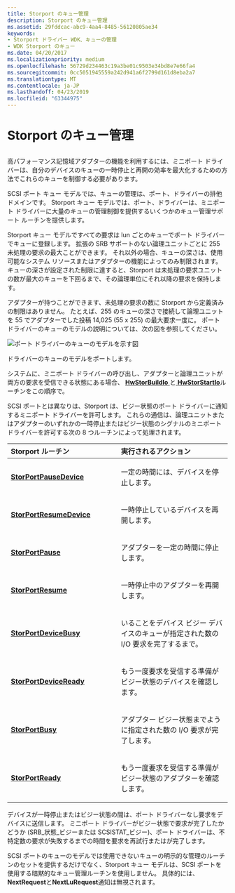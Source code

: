 ```yaml
---
title: Storport のキュー管理
description: Storport のキュー管理
ms.assetid: 29fddcac-abc9-4aa4-8485-56120805ae34
keywords:
- Storport ドライバー WDK、キューの管理
- WDK Storport のキュー
ms.date: 04/20/2017
ms.localizationpriority: medium
ms.openlocfilehash: 56729d234463c19a3be01c9503e34bd8e7e66fa4
ms.sourcegitcommit: 0cc5051945559a242d941a6f2799d161d8eba2a7
ms.translationtype: MT
ms.contentlocale: ja-JP
ms.lasthandoff: 04/23/2019
ms.locfileid: "63344975"
---
```

# <a name="storport-queue-management"></a>Storport のキュー管理


## <span id="ddk_storport_queue_management_kg"></span><span id="DDK_STORPORT_QUEUE_MANAGEMENT_KG"></span>


高パフォーマンス記憶域アダプターの機能を利用するには、ミニポート ドライバーは、自分のデバイスのキューの一時停止と再開の効率を最大化するための方法でこれらのキューを制御する必要があります。

SCSI ポート キュー モデルでは、キューの管理は、ポート、ドライバーの排他ドメインです。 Storport キュー モデルでは、ポート、ドライバーは、ミニポート ドライバーに大量のキューの管理制御を提供するいくつかのキュー管理サポート ルーチンを提供します。

Storport キュー モデルですべての要求は lun ごとのキューでポート ドライバーでキューに登録します。 拡張の SRB サポートのない論理ユニットごとに 255 未処理の要求の最大ことができます。 それ以外の場合、キューの深さは、使用可能なシステム リソースまたはアダプターの機能によってのみ制限されます。 キューの深さが設定された制限に達すると、Storport は未処理の要求ユニットの数が最大のキューを下回るまで、その論理単位にそれ以降の要求を保持します。

アダプターが持つことができます、未処理の要求の数に Storport から定義済みの制限はありません。 たとえば、255 のキューの深さで接続して論理ユニットを 55 でアダプターでした投稿 14,025 (55 x 255) の最大要求一度に。 ポート ドライバーのキューのモデルの説明については、次の図を参照してください。

![ポート ドライバーのキューのモデルを示す図](images/queues.png)

ドライバーのキューのモデルをポートします。

システムに、ミニポート ドライバーの呼び出し、アダプターと論理ユニットが両方の要求を受信できる状態にある場合、 [ **HwStorBuildIo** ](https://msdn.microsoft.com/library/windows/hardware/ff557369)と[ **HwStorStartIo**](https://msdn.microsoft.com/library/windows/hardware/ff557423)ルーチンをこの順序で。

SCSI ポートとは異なりは、Storport は、ビジー状態のポート ドライバーに通知するミニポート ドライバーを許可します。 これらの通信は、論理ユニットまたはアダプターのいずれかの一時停止またはビジー状態のシグナルのミニポート ドライバーを許可する次の 8 つルーチンによって処理されます。

<table>
<colgroup>
<col width="50%" />
<col width="50%" />
</colgroup>
<thead>
<tr class="header">
<th align="left">Storport ルーチン</th>
<th align="left">実行されるアクション</th>
</tr>
</thead>
<tbody>
<tr class="odd">
<td align="left"><p><a href="https://msdn.microsoft.com/library/windows/hardware/ff567461" data-raw-source="[&lt;strong&gt;StorPortPauseDevice&lt;/strong&gt;](https://msdn.microsoft.com/library/windows/hardware/ff567461)"><strong>StorPortPauseDevice</strong></a></p></td>
<td align="left"><p>一定の時間には、デバイスを停止します。</p></td>
</tr>
<tr class="even">
<td align="left"><p><a href="https://msdn.microsoft.com/library/windows/hardware/ff567501" data-raw-source="[&lt;strong&gt;StorPortResumeDevice&lt;/strong&gt;](https://msdn.microsoft.com/library/windows/hardware/ff567501)"><strong>StorPortResumeDevice</strong></a></p></td>
<td align="left"><p>一時停止しているデバイスを再開します。</p></td>
</tr>
<tr class="odd">
<td align="left"><p><a href="https://msdn.microsoft.com/library/windows/hardware/ff567459" data-raw-source="[&lt;strong&gt;StorPortPause&lt;/strong&gt;](https://msdn.microsoft.com/library/windows/hardware/ff567459)"><strong>StorPortPause</strong></a></p></td>
<td align="left"><p>アダプターを一定の時間に停止します。</p></td>
</tr>
<tr class="even">
<td align="left"><p><a href="https://msdn.microsoft.com/library/windows/hardware/ff567499" data-raw-source="[&lt;strong&gt;StorPortResume&lt;/strong&gt;](https://msdn.microsoft.com/library/windows/hardware/ff567499)"><strong>StorPortResume</strong></a></p></td>
<td align="left"><p>一時停止中のアダプターを再開します。</p></td>
</tr>
<tr class="odd">
<td align="left"><p><a href="https://msdn.microsoft.com/library/windows/hardware/ff567050" data-raw-source="[&lt;strong&gt;StorPortDeviceBusy&lt;/strong&gt;](https://msdn.microsoft.com/library/windows/hardware/ff567050)"><strong>StorPortDeviceBusy</strong></a></p></td>
<td align="left"><p>いることをデバイス ビジー デバイスのキューが指定された数の I/O 要求を完了するまで。</p></td>
</tr>
<tr class="even">
<td align="left"><p><a href="https://msdn.microsoft.com/library/windows/hardware/ff567053" data-raw-source="[&lt;strong&gt;StorPortDeviceReady&lt;/strong&gt;](https://msdn.microsoft.com/library/windows/hardware/ff567053)"><strong>StorPortDeviceReady</strong></a></p></td>
<td align="left"><p>もう一度要求を受信する準備がビジー状態のデバイスを確認します。</p></td>
</tr>
<tr class="odd">
<td align="left"><p><a href="https://msdn.microsoft.com/library/windows/hardware/ff567041" data-raw-source="[&lt;strong&gt;StorPortBusy&lt;/strong&gt;](https://msdn.microsoft.com/library/windows/hardware/ff567041)"><strong>StorPortBusy</strong></a></p></td>
<td align="left"><p>アダプター ビジー状態までように指定された数の I/O 要求が完了します。</p></td>
</tr>
<tr class="even">
<td align="left"><p><a href="https://msdn.microsoft.com/library/windows/hardware/ff567489" data-raw-source="[&lt;strong&gt;StorPortReady&lt;/strong&gt;](https://msdn.microsoft.com/library/windows/hardware/ff567489)"><strong>StorPortReady</strong></a></p></td>
<td align="left"><p>もう一度要求を受信する準備がビジー状態のアダプターを確認します。</p></td>
</tr>
</tbody>
</table>

 

デバイスが一時停止またはビジー状態の間は、ポート ドライバーなし要求をデバイスに送信します。 ミニポート ドライバーがビジー状態で要求が完了したかどうか (SRB\_状態\_ビジーまたは SCSISTAT\_ビジー)、ポート ドライバーは、不特定数の要求が失敗するまでの時間を要求を再試行またはが完了します。

SCSI ポートのキューのモデルでは使用できないキューの明示的な管理のルーチンのセットを提供するだけでなく、Storport キュー モデルは、SCSI ポートを使用する暗黙的なキュー管理ルーチンを使用しません。 具体的には、 **NextRequest**と**NextLuRequest**通知は無視されます。

 

 




